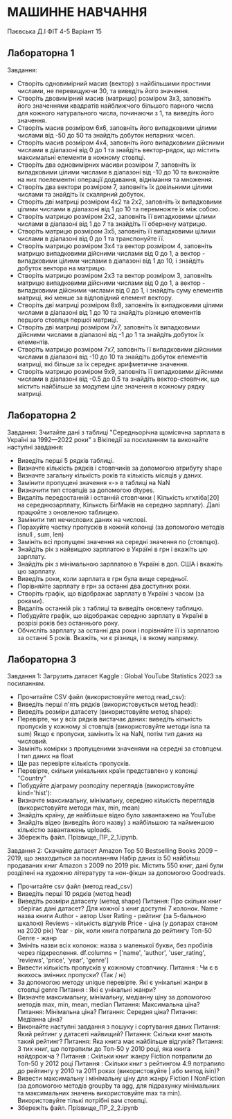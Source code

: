 # МАШИННЕ НАВЧАННЯ
Паєвська Д.І
ФІТ 4-5
Варіант 15
## Лабораторна 1
Завдання:
* Створіть одновимірний масив (вектор) з найбільшими простими числами, не перевищуючи 30, та виведіть його значення.
* Створіть двовимірний масив (матрицю) розміром 3x3, заповніть його значеннями квадратів найближчого більшого парного числа для кожного натурального числа, починаючи з 1, та виведіть його значення.
* Створіть масив розміром 6x6, заповніть його випадковими цілими числами від -50 до 50 та знайдіть добуток непарних чисел.
* Створіть масив розміром 4x4, заповніть його випадковими дійсними числами в діапазоні від 0 до 1 та знайдіть вектор-рядок, що містить максимальні елементи в кожному стовпці.
* Створіть два одновимірних масиви розміром 7, заповніть їх випадковими цілими числами в діапазоні від -10 до 10 та виконайте на них поелементні операції додавання, віднімання та множення.
* Створіть два вектори розміром 7, заповніть їх довільними цілими числами та знайдіть їх скалярний добуток.
* Створіть дві матриці розміром 4x2 та 2x2, заповніть їх випадковими цілими числами в діапазоні від 1 до 10 та перемножте їх між собою.
* Створіть матрицю розміром 2x2, заповніть її випадковими цілими числами в діапазоні від 1 до 7 та знайдіть її обернену матрицю.
* Створіть матрицю розміром 3x5, заповніть її випадковими цілими числами в діапазоні від 0 до 1 та транспонуйте її.
* Створіть матрицю розміром 3x4 та вектор розміром 4, заповніть матрицю випадковими дійсними числами від 0 до 1, а вектор - випадковими цілими числами в діапазоні від 1 до 10, і знайдіть добуток вектора на матрицю.
* Створіть матрицю розміром 2x3 та вектор розміром 3, заповніть матрицю випадковими дійсними числами від 0 до 1, а вектор - випадковими дійсними числами від 0 до 1, і знайдіть суму елементів матриці, які менше за відповідний елемент вектору.
*  Створіть дві матриці розміром 8x8, заповніть їх випадковими цілими числами в діапазоні від 1 до 10 та знайдіть різницю елементів першого стовпця першої матриці.
*  Створіть дві матриці розміром 7x7, заповніть їх випадковими дійсними числами в діапазоні від -1 до 1 та знайдіть добуток їх елементів.
*  Створіть матрицю розміром 7x7, заповніть її випадковими дійсними числами в діапазоні від -10 до 10 та знайдіть добуток елементів матриці, які більше за їх середнє арифметичне значення.
*  Створіть матрицю розміром 9x9, заповніть її випадковими дійсними числами в діапазоні від -0.5 до 0.5 та знайдіть вектор-стовпчик, що містить найбільше за модулем ціле значення в кожному рядку матриці.
## Лабораторна 2
Завдання:
Зчитайте дані з таблиці "Середньорічна щомісячна зарплата в Україні за 1992—2022 роки" з Вікіпедії за посиланням  та виконайте наступні завдання: 
*  Виведіть перші 5 рядків таблиці. 
*  Визначте кількість рядків і стовпчиків за допомогою атрибуту shape 
*  Визначте загальну кількість років та кількість місяців у даних. 
*  Замінити пропущені значення  «-» в таблиці на NaN 
*  Визначити тип стовпців за допомогою dtypes. 
*  Видаліть передостанній і останній стовпчики ( Кількість кгхліба[20] на середнюзарплату,  Кільксть БігМаків на середню зарплату). Далі працюйте з оновленою таблицею.  
*  Замінити тип нечислових даних на числові. 
*  Порахуйте частку пропусків в кожній колонці (за допомогою методів isnull , sum, len) 
*  Замініть всі пропущені значення на середні значення по (стовпцю). 
*  Знайдіть рік з найвищою зарплатою в Україні в грн і вкажіть цю зарплату. 
*  Знайдіть рік з мінімальною  зарплатою в Україні в дол. США і вкажіть цю зарплату. 
*  Виведіть роки, коли зарплата в грн була вище середньої. 
*  Порівняйте  зарплату  в грн за останні два доступних роки.  
*  Створіть графік, що відображає  зарплату в Україні з часом (за роками). 
*  Видаліть останній рік з таблиці та виведіть оновлену таблицю. 
*  Побудуйте графік, що відображає середню зарплату в Україні в розрізі років без останнього року. 
*  Обчисліть зарплату за останні два роки і порівняйте її із зарплатою за останні 5 років. Вкажіть, чи є різниця, і в якому напрямку. 
## Лабораторна 3
Завдання 1:
Загрузить датасет   Kaggle : Global YouTube Statistics 2023 за посиланням.
*  Прочитайте CSV файл (використовуйте метод read_csv): 
*  Виведіть перші п'ять рядків (використовується метод head): 
*  Виведіть розміри датасету (використовуйте метод shape): 
*  Перевірте, чи у всіх рядків вистачає даних: виведіть кількість пропусків  у кожному зі стовпців (використовуйте методи isna та sum) Якщо є пропуски, замінить їх на NaN, потім тип даних на числовий. 
*  Замініть комірки з пропущеними значенями на середні за стовпцем. І тип даних на float 
*  Ще раз перевірте кількість пропусків. 
*  Перевірте, скільки унікальних країн представлено у колонці "Country" 
*  Побудуйте діаграму розподілу переглядів (використовуйте kind='hist'): 
*  Визначте максимальну, мінімальну, середню кількість переглядів (використовуйте методи max, min, mean) 
*  Знайдіть країну, де найбільше відео було завантажено на YouTube 
*  Знайдіть відео (виведіть його назву) з найбільшою та найменшою кількістю завантажень uploads. 
*  Збережіть файл. Прізвище_ПР_2_1.ipynb.

Завдання 2:
Скачайте датасет  Amazon Top 50 Bestselling Books 2009 – 2019, що знаходиться  за посиланням 
Набір даних із 50 найбільш продаваних книг Amazon з 2009 по 2019 рік. Містить 550 книг, дані були розділені на художню літературу та нон-фікшн за допомогою Goodreads.
*  Прочитайте csv файл (метод read_csv)
*  Виведіть перші 10 рядків (метод head)
*  Виведіть розміри датасету (метод shape)
Питання: Про скільки книг зберігає дані датасет?
Для кожної з книг доступні 7 колонок. 
Name - назва книги
Author - автор
User Rating - рейтинг (за 5-бальною шкалою)
Reviews - кількість відгуків
Price - ціна (у доларах станом на 2020 рік)
Year - рік, коли книга потрапила до рейтингу Топ-50
Genre - жанр
*  Змініть назви всіх колонок: назва з маленької букви, без пробілів через підкреслення.
df.columns = ['name', 'author', 'user_rating', 'reviews', 'price', 'year', 'genre']
*  Вивести кількість пропусків у кожному стовпчику.
Питання : Чи є в якихось змінних пропуски? (Так / ні)
*  За допомогою методу unique  перевірте. Які є унікальні жанри в стовпці genre 
Питання : Які є унікальні жанри?
*  Визначте максимальну, мінімальну, медіанну ціну за допомогою методів  max, min, mean, median
Питання: Максимальна ціна?
Питання: Мінімальна ціна?
Питання: Середня ціна?
Питання: Медіанна ціна?
*  Виконайте наступні завдання з пошуку і сортування даних
Питання: Який рейтинг у датасеті найвищий? 
Питання: Скільки книг мають такий рейтинг? 
Питання: Яка книга має найбільше відгуків? 
Питання: З тих книг, що потрапили до Топ-50 у 2010 році, яка книга найдорожча ?
Питання : Скільки книг жанру Fiction потрапили до Топ-50 у 2012 році 
Питання : Скільки книг з рейтингом 4.9 потрапило до рейтингу у 2010 та 2011 роках (використовуйте | або метод isin)? 
*  Вивести максимальну і  мінімальну ціну для жанру Fiction I NonFiction (за допомогою методів  groupby та agg, для підрахунку мінімальних та максимальних значень використовуйте max та min). Використовуйте тількі потрібні вам стовпці.
*  Збережіть файл. Прізвище_ПР_2_2.ipynb
